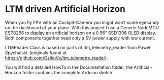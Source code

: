 # LTM driven Artificial Horizon
When you fly FPV with an Cockpit-Camera you might wan’t some eyecandy on the dashboard of your
plane. With this project I use a Generic NodeMCU ESP8266 to display an artificial horizon on 
a 0.96“ SSD1306 OLED display. Both components together need only a 5V power supply with low current.
 
LTMReader Class is based on parts of ltm_telemetry_reader from Paweł Spychalski. (originaly found 
at https://github.com/DzikuVx/ltm_telemetry_reader).

You will find a detailed HowTo in the Documentation folder, the Artificial-Horizon folder contains 
the complete Arduino sketch.